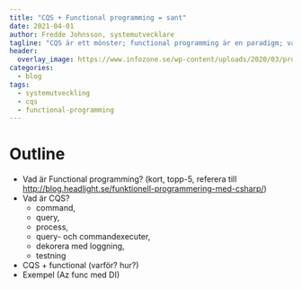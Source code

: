 ```yaml
---
title: "CQS + Functional programming = sant"
date: 2021-04-01
author: Fredde Johnsson, systemutvecklare
tagline: "CQS är ett mönster; functional programming är en paradigm; vad händer när man kombinerar dom?"
header:
  overlay_image: https://www.infozone.se/wp-content/uploads/2020/03/programmering-i-team.jpg
categories:
  - blog
tags:
  - systemutveckling
  - cqs
  - functional-programming
---
```

# Outline
- Vad är Functional programming? (kort, topp-5, referera till http://blog.headlight.se/funktionell-programmering-med-csharp/)
- Vad är CQS? 
  - command, 
  - query, 
  - process, 
  - query- och commandexecuter, 
  - dekorera med loggning, 
  - testning
- CQS + functional (varför? hur?)
- Exempel (Az func med DI)
